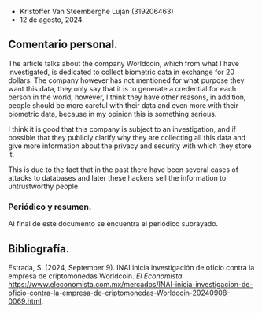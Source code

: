 - Kristoffer Van Steemberghe Luján (319206463)
- 12 de agosto, 2024.

## Comentario personal.

The article talks about the company Worldcoin, which from what I have investigated, is dedicated to collect biometric data in exchange for 20 dollars. The company however has not mentioned for what purpose they want this data, they only say that it is to generate a credential for each person in the world, however, I think they have other reasons, in addition, people should be more careful with their data and even more with their biometric data, because in my opinion this is something serious.

I think it is good that this company is subject to an investigation, and if possible that they publicly clarify why they are collecting all this data and give more information about the privacy and security with which they store it.

This is due to the fact that in the past there have been several cases of attacks to databases and later these hackers sell the information to untrustworthy people.


### Periódico y resumen.

Al final de este documento se encuentra el periódico subrayado.


## Bibliografía.

Estrada, S. (2024, September 9). INAI inicia investigación de oficio contra la empresa de criptomonedas Worldcoin. _El Economista_. https://www.eleconomista.com.mx/mercados/INAI-inicia-investigacion-de-oficio-contra-la-empresa-de-criptomonedas-Worldcoin-20240908-0069.html.

